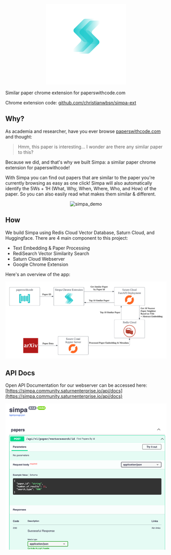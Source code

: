 <p align="center"> <img src="assets/logo_with_title.png" alt="simpa_logo" width="250"/>

Similar paper chrome extension for paperswithcode.com

Chrome extension code: [github.com/christianwbsn/simpa-ext](https://github.com/christianwbsn/simpa-ext)

## Why?
As academia and researcher, have you ever browse [paperswithcode.com](https://paperswithcode.com/) and thought:

> Hmm, this paper is interesting... I wonder are there any similar paper to this?

Because we did, and that's why we built Simpa: a similar paper chrome extension for paperswithcode!

With Simpa you can find out papers that are similar to the paper you're currently browsing as easy as one click! Simpa will also automatically identify the 5Ws + 1H (What, Why, When, Where, Who, and How) of the paper. So you can also easily read what makes them similar & different.

<p align="center"> <img src="assets/demo.gif" alt="simpa_demo"/>

## How 
We build Simpa using Redis Cloud Vector Database, Saturn Cloud, and Huggingface. There are 4 main component to this project:
* Text Embedding & Paper Processing
* RediSearch Vector Similarity Search
* Saturn Cloud Webserver
* Google Chrome Extension

Here's an overview of the app:

<p align="center"> <img src="assets/Simpa_App_Diagram.png" alt="simpa_overview" width="750"/>

## API Docs
Open API Documentation for our webserver can be accessed here:
[https://simpa.community.saturnenterprise.io/api/docs](https://simpa.community.saturnenterprise.io/api/docs)

<p align="center"> <img src="assets/be.png" alt="simpa_overview" width="750"/>